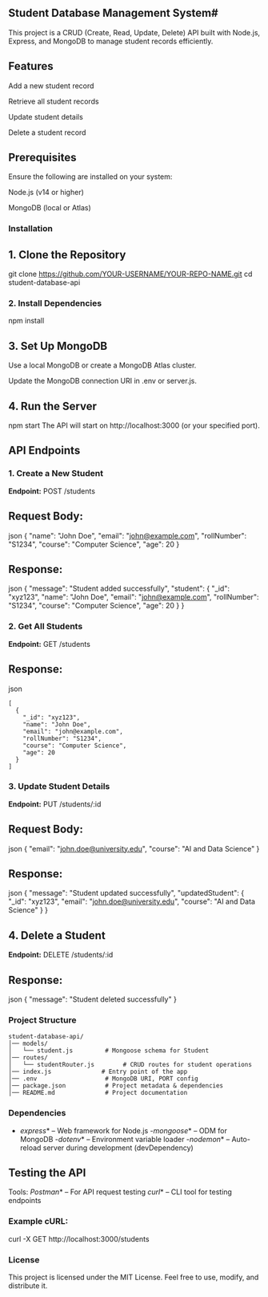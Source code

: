 ## Student Database Management System#
This project is a CRUD (Create, Read, Update, Delete) API built with Node.js, Express, and MongoDB to manage student records efficiently.

## Features
Add a new student record

Retrieve all student records

Update student details

Delete a student record

## Prerequisites
Ensure the following are installed on your system:

Node.js (v14 or higher)

MongoDB (local or Atlas)

### Installation
## 1. Clone the Repository
git clone https://github.com/YOUR-USERNAME/YOUR-REPO-NAME.git
cd student-database-api
### 2. Install Dependencies
npm install
## 3. Set Up MongoDB
Use a local MongoDB or create a MongoDB Atlas cluster.

Update the MongoDB connection URI in .env or server.js.

## 4. Run the Server
npm start
The API will start on http://localhost:3000 (or your specified port).

## API Endpoints
### 1. **Create a New Student**
**Endpoint:** POST /students
## Request Body:
json
{
  "name": "John Doe",
  "email": "john@example.com",
  "rollNumber": "S1234",
  "course": "Computer Science",
  "age": 20
}
## Response:
json
{
  "message": "Student added successfully",
  "student": {
    "_id": "xyz123",
    "name": "John Doe",
    "email": "john@example.com",
    "rollNumber": "S1234",
    "course": "Computer Science",
    "age": 20
  }
}
### **2. Get All Students**
**Endpoint:** GET /students

## Response:
json
```
[
  {
    "_id": "xyz123",
    "name": "John Doe",
    "email": "john@example.com",
    "rollNumber": "S1234",
    "course": "Computer Science",
    "age": 20
  }
]
```
### **3. Update Student Details**
**Endpoint:** PUT /students/:id
## Request Body:
json
{
  "email": "john.doe@university.edu",
  "course": "AI and Data Science"
}
## Response:
json
{
  "message": "Student updated successfully",
  "updatedStudent": {
    "_id": "xyz123",
    "email": "john.doe@university.edu",
    "course": "AI and Data Science"
  }
}
## **4. Delete a Student**
**Endpoint:** DELETE /students/:id
## Response:
json
{
  "message": "Student deleted successfully"
}
### Project Structure
````
student-database-api/
│── models/
│   └── student.js         # Mongoose schema for Student
│── routes/
│   └── studentRouter.js        # CRUD routes for student operations
│── index.js              # Entry point of the app
│── .env                   # MongoDB URI, PORT config
│── package.json           # Project metadata & dependencies
│── README.md              # Project documentation

````
### Dependencies
- *express** – Web framework for Node.js
-*mongoose** – ODM for MongoDB
-*dotenv** – Environment variable loader
-*nodemon** – Auto-reload server during development (devDependency)
## Testing the API
Tools:
*Postman** – For API request testing
*curl** – CLI tool for testing endpoints

### Example cURL:
curl -X GET http://localhost:3000/students
### License
This project is licensed under the MIT License.
Feel free to use, modify, and distribute it.
